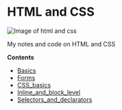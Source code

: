 # HTML and CSS

![Image of html and css](https://www.lambdatest.com/blog/wp-content/uploads/2018/11/JPG-2.jpg)

My notes and code on HTML and CSS

**Contents**

- [Basics](https://github.com/macklark/html-and-css/tree/master/basics)
- [Forms](https://github.com/macklark/html-and-css/tree/master/forms)
- [CSS_basics](https://github.com/macklark/html-and-css/tree/master/css/Basics)
- [Inline_and_block_level](https://github.com/macklark/html-and-css/tree/master/inline_and_block_level)
- [Selectors_and_declarators](https://github.com/macklark/html-and-css/tree/master/selectors_and_declarators)
